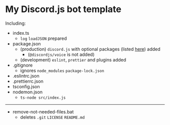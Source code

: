 # My Discord.js bot template
Including:
- index.ts
  - `log` `loadJSON` prepared
- package.json
  - (production) `discord.js` with optional packages (listed [here](https://discord.js.org/#/docs/main/stable/general/welcome)) added
    - (`@discordjs/voice` is not added)
  - (development) `eslint`, `prettier` and plugins added
- .gitignore
  - ignores `node_modules` `package-lock.json`
- .eslintrc.json
- .prettierrc.json
- tsconfig.json
- nodemon.json
  - `ts-node src/index.js`
---
- remove-not-needed-files.bat
  - deletes `.git` `LICENSE` `README.md`
